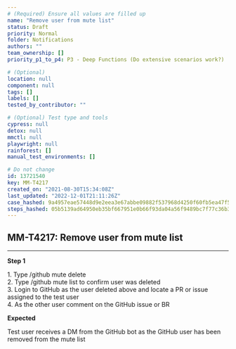 ```yaml
---
# (Required) Ensure all values are filled up
name: "Remove user from mute list"
status: Draft
priority: Normal
folder: Notifications
authors: ""
team_ownership: []
priority_p1_to_p4: P3 - Deep Functions (Do extensive scenarios work?)

# (Optional)
location: null
component: null
tags: []
labels: []
tested_by_contributor: ""

# (Optional) Test type and tools
cypress: null
detox: null
mmctl: null
playwright: null
rainforest: []
manual_test_environments: []

# Do not change
id: 13721540
key: MM-T4217
created_on: "2021-08-30T15:34:08Z"
last_updated: "2022-12-01T21:11:26Z"
case_hashed: 9a4957eae57448d9e2eea3e67abbe09882f537968d4250f60fb5ea47f55e11b395870637551f282225e0ea0689e14ba8
steps_hashed: 05b5139ad64950eb35bf667951e0b66f93da04a56f9489bc7f77c36b35be8029d19256594fa755b8c11e6b150a795246
---
```


<!-- (Auto-generated) Based on frontmatter's "key" and "name" -->

## MM-T4217: Remove user from mute list

---

**Step 1**

1\. Type /github mute delete\
2\. Type /github mute list to confirm user was deleted\
3\. Login to GitHub as the user deleted above and locate a PR or issue assigned to the test user\
4\. As the other user comment on the GitHub issue or BR

**Expected**

Test user receives a DM from the GitHub bot as the GitHub user has been removed from the mute list
